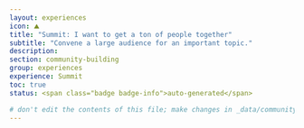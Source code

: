 ```yaml
---
layout: experiences
icon: ⛰
title: "Summit: I want to get a ton of people together"
subtitle: "Convene a large audience for an important topic."
description:
section: community-building
group: experiences
experience: Summit
toc: true
status: <span class="badge badge-info">auto-generated</span>

# don't edit the contents of this file; make changes in _data/community-building-experiences.yml
---
```

